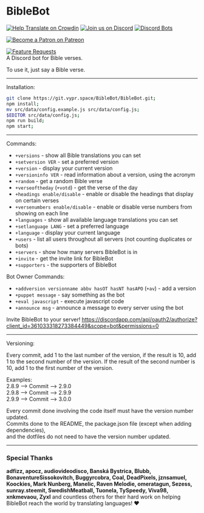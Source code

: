 # BibleBot
[![Help Translate on Crowdin](https://d322cqt584bo4o.cloudfront.net/biblebot/localized.svg)](https://crowdin.com/project/biblebot) [![Join us on Discord](https://img.shields.io/discord/362503610006765568.svg)](https://discord.gg/Ssn8KNv) [![Discord Bots](https://discordbots.org/api/widget/lib/361033318273384449.png)](https://discordbots.org)

[![Become a Patron on Patreon](https://biblebot.vypr.space/public/patreonbutton.svg)](https://patreon.com/biblebot)

[![Feature Requests](https://feathub.com/BibleBot/BibleBot?format=svg)](https://feathub.com/BibleBot/BibleBot)   
A Discord bot for Bible verses.

To use it, just say a Bible verse.

---

Installation:

```sh
git clone https://git.vypr.space/BibleBot/BibleBot.git;
npm install;
mv src/data/config.example.js src/data/config.js;
$EDITOR src/data/config.js;
npm run build;
npm start;
```

---

Commands:

* `+versions` - show all Bible translations you can set
* `+setversion VER` - set a preferred version
* `+version` - display your current version
* `+versioninfo VER` - read information about a version, using the acronym
* `+random` - get a random Bible verse
* `+verseoftheday` (`+votd`) - get the verse of the day
* `+headings enable/disable` - enable or disable the headings that display on certain verses
* `+versenumbers enable/disable` - enable or disable verse numbers from showing on each line
* `+languages` - show all available language translations you can set
* `+setlanguage LANG` - set a preferred language
* `+language` - display your current language
* `+users` - list all users throughout all servers (not counting duplicates or bots)
* `+servers` - show how many servers BibleBot is in
* `+invite` - get the invite link for BibleBot
* `+supporters` - the supporters of BibleBot

Bot Owner Commands:

* `+addversion versionname abbv hasOT hasNT hasAPO` (`+av`) - add a version
* `+puppet message` - say something as the bot
* `+eval javascript` - execute javascript code
* `+announce msg` - announce a message to every server using the bot

Invite BibleBot to your server! https://discordapp.com/api/oauth2/authorize?client_id=361033318273384449&scope=bot&permissions=0

---

Versioning:

Every commit, add 1 to the last number of the version, if the result is 10,
add 1 to the second number of the version. If the result of the second number is 10,
add 1 to the first number of the version.

Examples:  
2.8.9 --> Commit --> 2.9.0  
2.9.8 --> Commit --> 2.9.9  
2.9.9 --> Commit --> 3.0.0  

Every commit done involving the code itself must have the version number updated.   
Commits done to the README, the package.json file (except when adding dependencies),   
and the dotfiles do not need to have the version number updated.   

---

### Special Thanks

**adfizz, apocz, audiovideodisco, Banská Bystrica, Blubb, BonaventureSissokovitch, Buggyrcobra, Coal, DeadPixels, jznsamuel, Koockies, Mark Nunberg, Manelic, Raven Melodie, omeratagun, Sezess, sunray.steemit, SwedishMeatball, Tuonela, TySpeedy, Viva98, xnkmevaou, Zyxl** and countless others for their hard work on helping BibleBot reach the world by translating languages! :heart:
